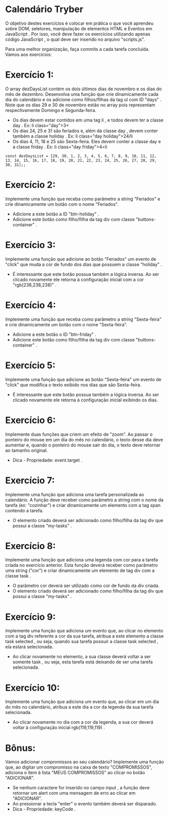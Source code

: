 # Calendário Tryber
O objetivo destes exercícios é colocar em prática o que você aprendeu sobre DOM, seletores, manipulação de elementos HTML e Eventos em JavaScript . Por isso, você deve fazer os exercícios utilizando apenas código JavaScript , o qual deve ser inserido no arquivo "scripts.js".

Para uma melhor organização, faça commits a cada tarefa concluída. Vamos aos exercícios:

# Exercício 1:

O array dezDaysList contém os dois últimos dias de novembro e os dias do mês de dezembro. Desenvolva uma função que crie dinamicamente cada dia do calendário e os adicione como filhos/filhas da tag ul com ID "days" . Note que os dias 29 e 30 de novembro estão no array pois representam respectivamente Domingo e Segunda-feira.
- Os dias devem estar contidos em uma tag li , e todos devem ter a classe day . Ex: li class="day">3<
- Os dias 24, 25 e 31 são feriados e, além da classe day , devem conter também a classe holiday . Ex: li class="day holiday">24/li
- Os dias 4, 11, 18 e 25 são Sexta-feira. Eles devem conter a classe day e a classe friday . Ex: li class="day friday">4<li

```
const dezDaysList = [29, 30, 1, 2, 3, 4, 5, 6, 7, 8, 9, 10, 11, 12, 13, 14, 15, 16, 17, 18, 19, 20, 21, 22, 23, 24, 25, 26, 27, 28, 29, 30, 31];;
```

# Exercício 2:
Implemente uma função que receba como parâmetro a string "Feriados" e crie dinamicamente um botão com o nome "Feriados".
- Adicione a este botão a ID "btn-holiday" .
- Adicione este botão como filho/filha da tag div com classe "buttons-container" .
# Exercício 3:
Implemente uma função que adicione ao botão "Feriados" um evento de "click" que muda a cor de fundo dos dias que possuem a classe "holiday" .
- É interessante que este botão possua também a lógica inversa. Ao ser clicado novamente ele retorna à configuração inicial com a cor "rgb(238,238,238)" .
# Exercício 4:
Implemente uma função que receba como parâmetro a string "Sexta-feira" e crie dinamicamente um botão com o nome "Sexta-feira".
- Adicione a este botão o ID "btn-friday" .
- Adicione este botão como filho/filha da tag div com classe "buttons-container" .
# Exercício 5:
Implemente uma função que adicione ao botão "Sexta-feira" um evento de "click" que modifica o texto exibido nos dias que são Sexta-feira.
- É interessante que este botão possua também a lógica inversa. Ao ser clicado novamente ele retorna à configuração inicial exibindo os dias.
# Exercício 6:
Implemente duas funções que criem um efeito de "zoom". Ao passar o ponteiro do mouse em um dia do mês no calendário, o texto desse dia deve aumentar e, quando o ponteiro do mouse sair do dia, o texto deve retornar ao tamanho original.
- Dica - Propriedade: event.target .
# Exercício 7:
Implemente uma função que adiciona uma tarefa personalizada ao calendário. A função deve receber como parâmetro a string com o nome da tarefa (ex: "cozinhar") e criar dinamicamente um elemento com a tag span contendo a tarefa.
- O elemento criado deverá ser adicionado como filho/filha da tag div que possui a classe "my-tasks" .
# Exercício 8:
Implemente uma função que adiciona uma legenda com cor para a tarefa criada no exercício anterior. Esta função deverá receber como parâmetro uma string ("cor") e criar dinamicamente um elemento de tag div com a classe task .
- O parâmetro cor deverá ser utilizado como cor de fundo da div criada.
- O elemento criado deverá ser adicionado como filho/filha da tag div que possui a classe "my-tasks" .
# Exercício 9:
Implemente uma função que adiciona um evento que, ao clicar no elemento com a tag div referente a cor da sua tarefa, atribua a este elemento a classe task selected , ou seja, quando sua tarefa possuir a classe task selected , ela estará selecionada.
- Ao clicar novamente no elemento, a sua classe deverá voltar a ser somente task , ou seja, esta tarefa está deixando de ser uma tarefa selecionada.
# Exercício 10:
Implemente uma função que adiciona um evento que, ao clicar em um dia do mês no calendário, atribua a este dia a cor da legenda da sua tarefa selecionada.
- Ao clicar novamente no dia com a cor da legenda, a sua cor deverá voltar à configuração inicial rgb(119,119,119) .
# Bônus:
Vamos adicionar compromissos ao seu calendário? Implemente uma função que, ao digitar um compromisso na caixa de texto "COMPROMISSOS", adiciona o item à lista "MEUS COMPROMISSOS" ao clicar no botão "ADICIONAR".
- Se nenhum caractere for inserido no campo input , a função deve retornar um alert com uma mensagem de erro ao clicar em "ADICIONAR".
- Ao pressionar a tecla "enter" o evento também deverá ser disparado.
- Dica - Propriedade: keyCode .